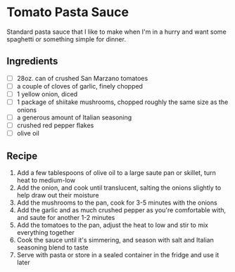 # Tomato Pasta Sauce

Standard pasta sauce that I like to make when I'm in a hurry and want some spaghetti or something simple for dinner.

## Ingredients

- [ ] 28oz. can of crushed San Marzano tomatoes
- [ ] a couple of cloves of garlic, finely chopped
- [ ] 1 yellow onion, diced
- [ ] 1 package of shiitake mushrooms, chopped roughly the same size as the onions
- [ ] a generous amount of Italian seasoning
- [ ] crushed red pepper flakes
- [ ] olive oil

## Recipe

1. Add a few tablespoons of olive oil to a large saute pan or skillet, turn heat to medium-low
1. Add the onion, and cook until translucent, salting the onions slightly to help draw out their moisture
1. Add the mushrooms to the pan, cook for 3-5 minutes with the onions
1. Add the garlic and as much crushed pepper as you're comfortable with, and saute for another 1-2 minutes
1. Add the tomatoes to the pan, adjust the heat to low and stir to mix everything together
1. Cook the sauce until it's simmering, and season with salt and Italian seasoning blend to taste
1. Serve with pasta or store in a sealed container in the fridge and use it later